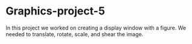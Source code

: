 # Graphics-project-5
In this project we worked on creating a display window with a figure. We needed to translate, rotate, scale, and shear the image.
